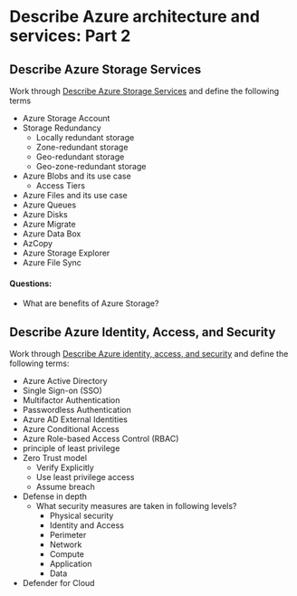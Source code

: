 # Describe Azure architecture and services: Part 2
## Describe Azure Storage Services
Work through [Describe Azure Storage Services](https://learn.microsoft.com/en-us/training/modules/describe-azure-storage-services/) and define the following terms 
- Azure Storage Account
- Storage Redundancy
	- Locally redundant storage
	- Zone-redundant storage
	- Geo-redundant storage
	- Geo-zone-redundant storage
- Azure Blobs and its use case
	- Access Tiers
- Azure Files and its use case
- Azure Queues
- Azure Disks
- Azure Migrate
- Azure Data Box
- AzCopy
- Azure Storage Explorer
- Azure File Sync

#### Questions:
- What are benefits of Azure Storage?

## Describe Azure Identity, Access, and Security
Work through [Describe Azure identity, access, and security](https://learn.microsoft.com/en-us/training/modules/describe-azure-identity-access-security/) and define the following terms:
- Azure Active Directory
- Single Sign-on (SSO)
- Multifactor Authentication
- Passwordless Authentication
- Azure AD External Identities
- Azure Conditional Access
- Azure Role-based Access Control (RBAC)
- principle of least privilege
- Zero Trust model
	- Verify Explicitly
	- Use least privilege access
	- Assume breach
- Defense in depth
	- What security measures are taken in following levels?
		- Physical security
		- Identity and Access
		- Perimeter
		- Network
		- Compute
		- Application
		- Data
- Defender for Cloud